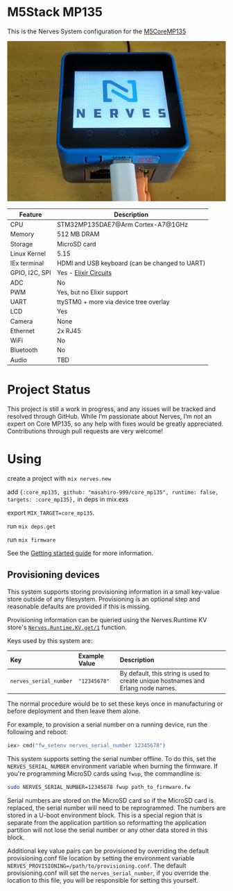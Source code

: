 # M5Stack MP135

This is the Nerves System configuration for the
[M5CoreMP135](hhttps://docs.m5stack.com/en/core/M5CoreMP135)

![M5CoreMP135](assets/images/m5stackmp135.jpg)

| Feature              | Description                     |
| -------------------- | ------------------------------- |
| CPU                  | STM32MP135DAE7@Arm Cortex-A7@1GHz |
| Memory               | 512 MB DRAM                 |
| Storage              | MicroSD card                    |
| Linux Kernel         | 5.15                             |
| IEx terminal         | HDMI and USB keyboard (can be changed to UART)|
| GPIO, I2C, SPI       | Yes - [Elixir Circuits](https://github.com/elixir-circuits) |
| ADC                  | No                              |
| PWM                  | Yes, but no Elixir support      |
| UART                 | ttySTM0 + more via device tree overlay |
| LCD                  | Yes                             |
| Camera               | None                            |
| Ethernet             | 2x RJ45                         |
| WiFi                 | No                              |
| Bluetooth            | No                              |
| Audio                | TBD                             |

# Project Status

This project is still a work in progress, and any issues will be tracked and resolved through GitHub. While I’m passionate about Nerves, I’m not an expert on Core MP135, so any help with fixes would be greatly appreciated. Contributions through pull requests are very welcome!



# Using

create a project with `mix nerves.new`

add `{:core_mp135, github: "masahiro-999/core_mp135", runtime: false, targets: :core_mp135},` in deps in mix.exs

export `MIX_TARGET=core_mp135`.

run `mix deps.get`

run `mix firmware`

 See the [Getting started
guide](https://hexdocs.pm/nerves/getting-started.html#creating-a-new-nerves-app)
for more information.

## Provisioning devices

This system supports storing provisioning information in a small key-value store
outside of any filesystem. Provisioning is an optional step and reasonable
defaults are provided if this is missing.

Provisioning information can be queried using the Nerves.Runtime KV store's
[`Nerves.Runtime.KV.get/1`](https://hexdocs.pm/nerves_runtime/Nerves.Runtime.KV.html#get/1)
function.

Keys used by this system are:

Key                    | Example Value     | Description
:--------------------- | :---------------- | :----------
`nerves_serial_number` | `"12345678"`      | By default, this string is used to create unique hostnames and Erlang node names.

The normal procedure would be to set these keys once in manufacturing or before
deployment and then leave them alone.

For example, to provision a serial number on a running device, run the following
and reboot:

```elixir
iex> cmd("fw_setenv nerves_serial_number 12345678")
```

This system supports setting the serial number offline. To do this, set the
`NERVES_SERIAL_NUMBER` environment variable when burning the firmware. If you're
programming MicroSD cards using `fwup`, the commandline is:

```sh
sudo NERVES_SERIAL_NUMBER=12345678 fwup path_to_firmware.fw
```

Serial numbers are stored on the MicroSD card so if the MicroSD card is
replaced, the serial number will need to be reprogrammed. The numbers are stored
in a U-boot environment block. This is a special region that is separate from
the application partition so reformatting the application partition will not
lose the serial number or any other data stored in this block.

Additional key value pairs can be provisioned by overriding the default
provisioning.conf file location by setting the environment variable
`NERVES_PROVISIONING=/path/to/provisioning.conf`. The default provisioning.conf
will set the `nerves_serial_number`, if you override the location to this file,
you will be responsible for setting this yourself.

